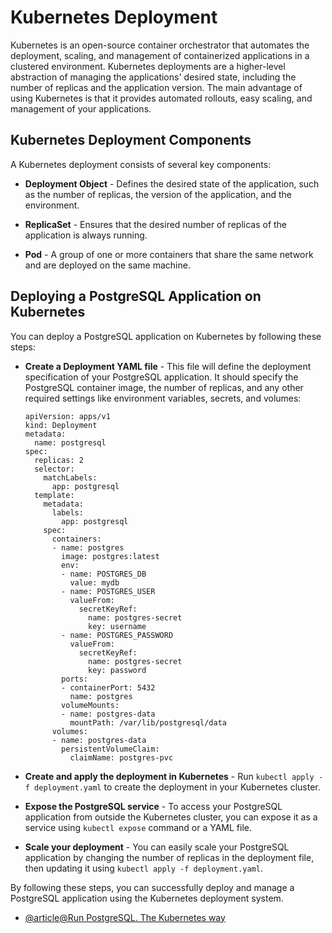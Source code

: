 # Kubernetes Deployment

Kubernetes is an open-source container orchestrator that automates the deployment, scaling, and management of containerized applications in a clustered environment. Kubernetes deployments are a higher-level abstraction of managing the applications' desired state, including the number of replicas and the application version. The main advantage of using Kubernetes is that it provides automated rollouts, easy scaling, and management of your applications.

## Kubernetes Deployment Components

A Kubernetes deployment consists of several key components:

- **Deployment Object** - Defines the desired state of the application, such as the number of replicas, the version of the application, and the environment.

- **ReplicaSet** - Ensures that the desired number of replicas of the application is always running.

- **Pod** - A group of one or more containers that share the same network and are deployed on the same machine.

## Deploying a PostgreSQL Application on Kubernetes

You can deploy a PostgreSQL application on Kubernetes by following these steps:

- **Create a Deployment YAML file** - This file will define the deployment specification of your PostgreSQL application. It should specify the PostgreSQL container image, the number of replicas, and any other required settings like environment variables, secrets, and volumes:

    ```
    apiVersion: apps/v1
    kind: Deployment
    metadata:
      name: postgresql
    spec:
      replicas: 2
      selector:
        matchLabels:
          app: postgresql
      template:
        metadata:
          labels:
            app: postgresql
        spec:
          containers:
          - name: postgres
            image: postgres:latest
            env:
            - name: POSTGRES_DB
              value: mydb
            - name: POSTGRES_USER
              valueFrom:
                secretKeyRef:
                  name: postgres-secret
                  key: username
            - name: POSTGRES_PASSWORD
              valueFrom:
                secretKeyRef:
                  name: postgres-secret
                  key: password
            ports:
            - containerPort: 5432
              name: postgres
            volumeMounts:
            - name: postgres-data
              mountPath: /var/lib/postgresql/data
          volumes:
          - name: postgres-data
            persistentVolumeClaim:
              claimName: postgres-pvc
    ```

- **Create and apply the deployment in Kubernetes** - Run `kubectl apply -f deployment.yaml` to create the deployment in your Kubernetes cluster.

- **Expose the PostgreSQL service** - To access your PostgreSQL application from outside the Kubernetes cluster, you can expose it as a service using `kubectl expose` command or a YAML file.

- **Scale your deployment** - You can easily scale your PostgreSQL application by changing the number of replicas in the deployment file, then updating it using `kubectl apply -f deployment.yaml`.

By following these steps, you can successfully deploy and manage a PostgreSQL application using the Kubernetes deployment system.

- [@article@Run PostgreSQL. The Kubernetes way](https://cloudnative-pg.io/)